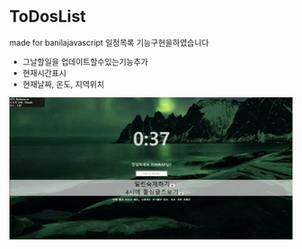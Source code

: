 # ToDosList
made for banilajavascript
일정목록 기능구현을하였습니다

+ 그날할일을 업데이트할수있는기능추가
+ 현재시간표시
+ 현재날짜, 온도, 지역위치

![todolist](img\todolist.png)
